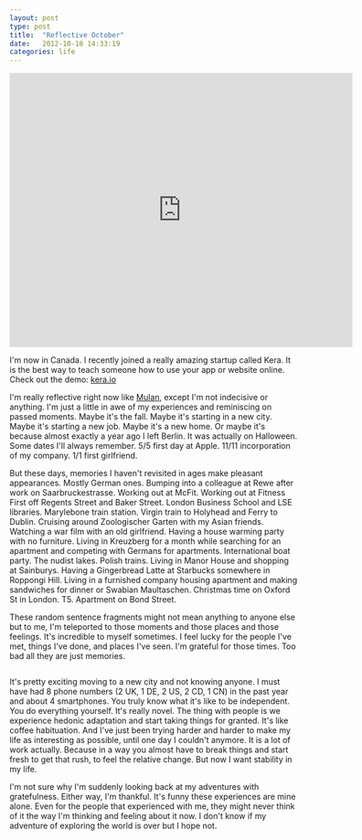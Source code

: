 ```yaml
---
layout: post
type: post
title:  "Reflective October"
date:   2012-10-18 14:33:19
categories: life
---
```


<div class="video-wrapper"><iframe width="600" height="480" src="http://www.youtube.com/embed/QphglQu3oL0" frameborder="0" allowfullscreen></iframe></div>

I'm now in Canada. I recently joined a really amazing startup called Kera. It is the best way to teach someone how to use your app or website online. Check out the demo: <a href="https://www.kera.io/" target="_blank">kera.io</a> 

I'm really reflective right now like <a href="http://www.youtube.com/watch?v=5A_Rl8aQxII" target="_blank">Mulan</a>, except I'm not indecisive or anything. I'm just a little in awe of my experiences and reminiscing on passed moments. Maybe it's the fall. Maybe it's starting in a new city. Maybe it's starting a new job. Maybe it's a new home. Or maybe it's because almost exactly a year ago I left Berlin. It was actually on Halloween. Some dates I'll always remember. 5/5 first day at Apple. 11/11 incorporation of my company. 1/1 first girlfriend.

But these days, memories I haven't revisited in ages make pleasant appearances. Mostly German ones. Bumping into a colleague at Rewe after work on Saarbruckestrasse. Working out at McFit. Working out at Fitness First off Regents Street and Baker Street. London Business School and LSE libraries. Marylebone train station. Virgin train to Holyhead and Ferry to Dublin. Cruising around Zoologischer Garten with my Asian friends. Watching a war film with an old girlfriend. Having a house warming party with no furniture. Living in Kreuzberg for a month while searching for an apartment and competing with Germans for apartments. International boat party. The nudist lakes. Polish trains. Living in Manor House and shopping at Sainburys. Having a Gingerbread Latte at Starbucks somewhere in Roppongi Hill. Living in a furnished company housing apartment and making sandwiches for dinner or Swabian Maultaschen. Christmas time on Oxford St in London. T5. Apartment on Bond Street. 

These random sentence fragments might not mean anything to anyone else but to me, I'm teleported to those moments and those places and those feelings. It's incredible to myself sometimes. I feel lucky for the people I've met, things I've done, and places I've seen. I'm grateful for those times. Too bad all they are just memories. 

<center><img src="{{site.url}}/assets/posts/IMG_5287-1024x753.jpg" alt="" title="Me with Elephant" ></center>

It's pretty exciting moving to a new city and not knowing anyone. I must have had 8 phone numbers (2 UK, 1 DE, 2 US, 2 CD, 1 CN) in the past year and about 4 smartphones. You truly know what it's like to be independent. You do everything yourself. It's really novel. The thing with people is we experience hedonic adaptation and start taking things for granted. It's like coffee habituation. And I've just been trying harder and harder to make my life as interesting as possible, until one day I couldn't anymore. It is a lot of work actually. Because in a way you almost have to break things and start fresh to get that rush, to feel the relative change. But now I want stability in my life. 

I'm not sure why I'm suddenly looking back at my adventures with gratefulness. Either way, I'm thankful. It's funny these experiences are mine alone. Even for the people that experienced with me, they might never think of it the way I'm thinking and feeling about it now. I don't know if my adventure of exploring the world is over but I hope not.